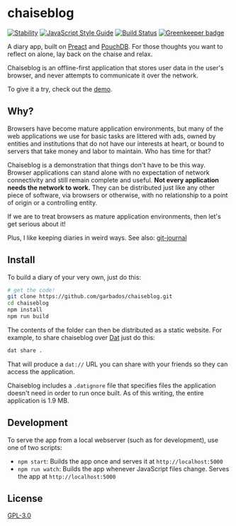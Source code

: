 # chaiseblog

[![Stability](https://img.shields.io/badge/stability-stable-green.svg?style=flat-square)](https://nodejs.org/api/documentation.html#documentation_stability_index)
[![JavaScript Style Guide](https://img.shields.io/badge/code_style-standard-brightgreen.svg)](https://standardjs.com)
[![Build Status](https://travis-ci.org/garbados/chaiseblog.svg?branch=master)](https://travis-ci.org/garbados/chaiseblog)
[![Greenkeeper badge](https://badges.greenkeeper.io/garbados/chaiseblog.svg)](https://greenkeeper.io/)

A diary app, built on [Preact](https://preactjs.com/) and [PouchDB](http://pouchdb.com/). For those thoughts you want to reflect on alone, lay back on the chaise and relax.

Chaiseblog is an offline-first application that stores user data in the user's browser, and never attempts to communicate it over the network.

To give it a try, check out the [demo](https://garbados.github.io/chaiseblog).

## Why?

Browsers have become mature application environments, but many of the web applications we use for basic tasks are littered with ads, owned by entities and institutions that do not have our interests at heart, or bound to servers that take money and labor to maintain. Who has time for that?

Chaiseblog is a demonstration that things don't have to be this way. Browser applications can stand alone with no expectation of network connectivity and still remain complete and useful. **Not every application needs the network to work.** They can be distributed just like any other piece of software, via browsers or otherwise, with no relationship to a point of origin or a controlling entity.

If we are to treat browsers as mature application environments, then let's get serious about it!

Plus, I like keeping diaries in weird ways. See also: [git-journal](https://github.com/garbados/git-journal)

## Install

To build a diary of your very own, just do this:

```bash
# get the code!
git clone https://github.com/garbados/chaiseblog.git
cd chaiseblog
npm install
npm run build
```

The contents of the folder can then be distributed as a static website. For example, to share chaiseblog over [Dat](http://datproject.org/) just do this:

```bash
dat share .
```

That will produce a `dat://` URL you can share with your friends so they can access the application.

Chaiseblog includes a `.datignore` file that specifies files the application doesn't need in order to run once built. As of this writing, the entire application is 1.9 MB.

## Development

To serve the app from a local webserver (such as for development), use one of two scripts:

- `npm start`: Builds the app once and serves it at `http://localhost:5000`
- `npm run watch`: Builds the app whenever JavaScript files change. Serves the app at `http://localhost:5000`

## License

[GPL-3.0](https://opensource.org/licenses/gpl-3.0.html)
